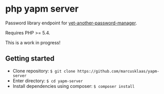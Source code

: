 php yapm server
===============

Password library endpoint for [yet-another-password-manager](https://github.com/marcusklaas/yet-another-password-manager).

Requires PHP >= 5.4.

This is a work in progress!

Getting started
---------------

- Clone repository: `$ git clone https://github.com/marcusklaas/yapm-server`
- Enter directory: `$ cd yapm-server`
- Install dependencies using composer: `$ composer install`
